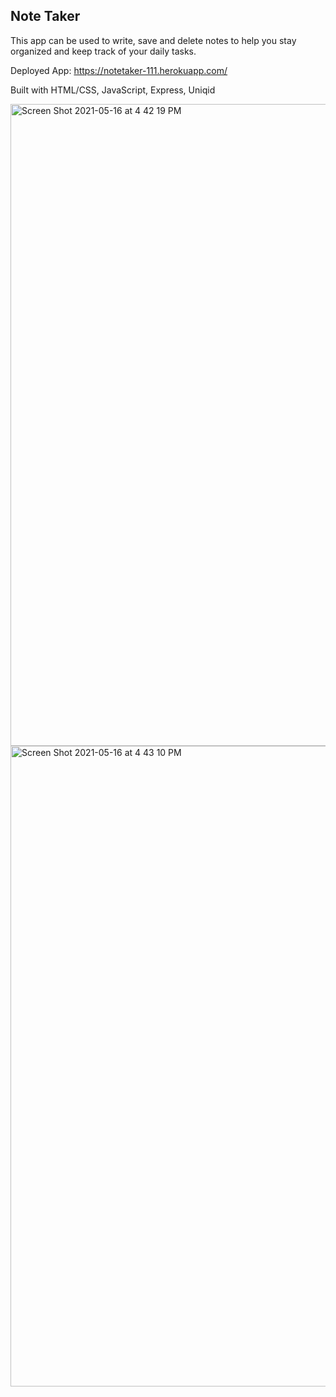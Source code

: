 ## Note Taker

This app can be used to write, save and delete notes to help you stay organized and 
keep track of your daily tasks.

Deployed App:
https://notetaker-111.herokuapp.com/

Built with HTML/CSS, JavaScript, Express, Uniqid

<img width="1027" alt="Screen Shot 2021-05-16 at 4 42 19 PM" src="https://user-images.githubusercontent.com/69644797/118413629-eed7bc00-b665-11eb-8e22-1b55c73e81e9.png">

<img width="1025" alt="Screen Shot 2021-05-16 at 4 43 10 PM" src="https://user-images.githubusercontent.com/69644797/118413620-dff10980-b665-11eb-8a3c-950a785615f0.png">
